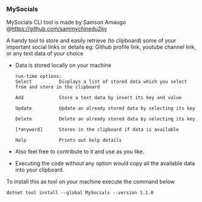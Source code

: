 ### MySocials

  MySocials CLI tool is made by Samson Amaugo @https://github.com/sammychinedu2ky
       
A handy tool to store and easily retrieve (to clipboard) some of your important social links or details
eg: Github profile link, youtube channel link, or any text data of your choice
- Data is stored locally on your machine
     
    ```
    run-time options:
    Select          Displays a list of stored data which you select from and store in the clipboard

    Add             Store a text data by insert its key and value

    Update          Update an already stored data by selecting its key

    Delete          Delete an already stored data by selecting its key

    [*anyword]      Stores in the clipboard if data is available

    Help            Prints out help details

    ```

- Also feel free to contribute to it and use as you like.
- Executing the code without any option would copy all the available data into your clipboard.

To install this as tool on your machine execute the command below 
```
dotnet tool install --global MySocials --version 1.1.0
```